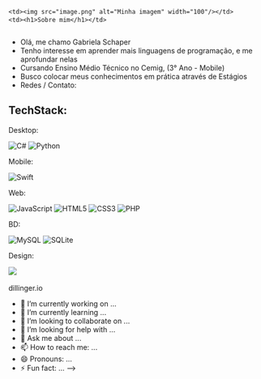 <table>
  
    <td><img src="image.png" alt="Minha imagem" width="100"/></td>
    <td><h1>Sobre mim</h1></td>
  
</table>


- Olá, me chamo Gabriela Schaper
- Tenho interesse em aprender mais linguagens de programação, e me aprofundar nelas
- Cursando Ensino Médio Técnico no Cemig, (3° Ano - Mobile)
- Busco colocar meus conhecimentos em prática através de Estágios
- Redes / Contato: 

## TechStack:

Desktop: 

![C#](https://img.shields.io/badge/c%23-99AAFF.svg?style=for-the-badge&logo=csharp&logoColor=white) ![Python](https://img.shields.io/badge/python-99AAFF?style=for-the-badge&logo=python&logoColor=white)

Mobile:

![Swift](https://img.shields.io/badge/swift-5340C0?style=for-the-badge&logo=swift&logoColor=white)

Web:

![JavaScript](https://img.shields.io/badge/javascript-C2E0FF.svg?style=for-the-badge&logo=javascript&logoColor=090C11) ![HTML5](https://img.shields.io/badge/html5-C2E0FF.svg?style=for-the-badge&logo=html5&logoColor=090C11) ![CSS3](https://img.shields.io/badge/css3-C2E0FF.svg?style=for-the-badge&logo=css3&logoColor=090C11)  ![PHP](https://img.shields.io/badge/php-C2E0FF.svg?style=for-the-badge&logo=php&logoColor=090C11)

BD:

![MySQL](https://img.shields.io/badge/mysql-1E2A77.svg?style=for-the-badge&logo=mysql&logoColor=white) ![SQLite](https://img.shields.io/badge/sqlite-1E2A77.svg?style=for-the-badge&logo=sqlite&logoColor=white)

Design: 

<img src="https://img.shields.io/badge/figma-A7ECFF.svg?&style=for-the-badge&logo=figma&logoColor=090C11" />

dillinger.io



- 🔭 I’m currently working on ...
- 🌱 I’m currently learning ...
- 👯 I’m looking to collaborate on ...
- 🤔 I’m looking for help with ...
- 💬 Ask me about ...
- 📫 How to reach me: ...
- 😄 Pronouns: ...
- ⚡ Fun fact: ...
-->
